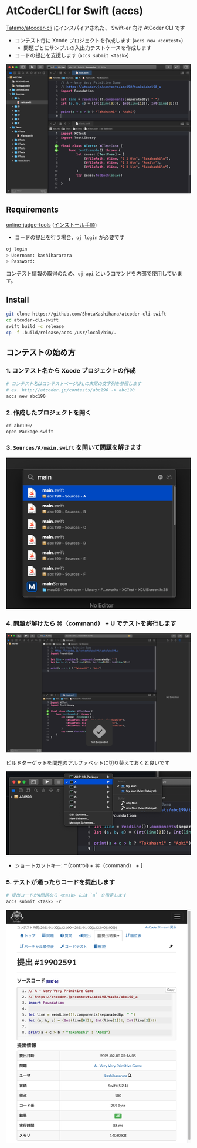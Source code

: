 # AtCoderCLI for Swift (accs)

[Tatamo/atcoder-cli](https://github.com/Tatamo/atcoder-cli) にインスパイアされた、 Swift-er 向け AtCoder CLI です

- コンテスト毎に Xcode プロジェクトを作成します (`accs new <contest>`)
  - 問題ごとにサンプルの入出力テストケースを作成します
- コードの提出を支援します (`accs submit <task>`)

<img src="misc/top.png">

## Requirements

[online-judge-tools](https://github.com/online-judge-tools/oj) ([インストール手順](https://github.com/online-judge-tools/oj#how-to-install))

- コードの提出を行う場合、`oj login` が必要です

```bash
oj login
> Username: kashihararara
> Password:
```

コンテスト情報の取得のため、`oj-api` というコマンドを内部で使用しています。

## Install

```bash
git clone https://github.com/ShotaKashihara/atcoder-cli-swift
cd atcoder-cli-swift
swift build -c release
cp -f .build/release/accs /usr/local/bin/.
```

## コンテストの始め方

### 1. コンテスト名から Xcode プロジェクトの作成

```bash
# コンテスト名はコンテストページURLの末尾の文字列を参照します
# ex. http://atcoder.jp/contests/abc190 -> abc190
accs new abc190
```

### 2. 作成したプロジェクトを開く

```
cd abc190/
open Package.swift
```

### 3. `Sources/A/main.swift` を開いて問題を解きます

<img src="misc/open_first_task.png">

### 4. 問題が解けたら ⌘（command） + U でテストを実行します

<img src="misc/test_done.png">

ビルドターゲットを問題のアルファベットに切り替えておくと良いです

<img src="misc/select_target.png">

- ショートカットキー: ⌃(control) + ⌘（command） + ]

### 5. テストが通ったらコードを提出します

```bash
# 提出コードがA問題なら <task> には `a` を指定します
accs submit <task> -r
```

<img src="misc/submit_page.png">
